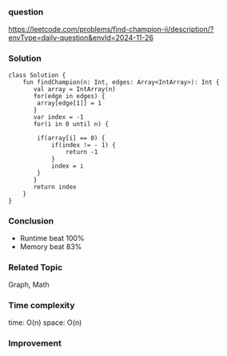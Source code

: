 ### question
https://leetcode.com/problems/find-champion-ii/description/?envType=daily-question&envId=2024-11-26

### Solution
```
class Solution {
    fun findChampion(n: Int, edges: Array<IntArray>): Int {
       val array = IntArray(n)
       for(edge in edges) {
        array[edge[1]] = 1
       } 
       var index = -1
       for(i in 0 until n) {

        if(array[i] == 0) {
            if(index != - 1) {
                return -1
            }
            index = i
        }
       }
       return index
    }
}
```
### Conclusion
- Runtime beat 100% 
- Memory beat 83%

### Related Topic
Graph, Math

### Time complexity
time: O(n)
space: O(n)

### Improvement